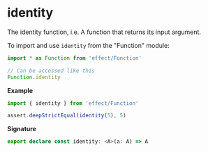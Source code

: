 # identity

The identity function, i.e. A function that returns its input argument.

To import and use `identity` from the "Function" module:

```ts
import * as Function from 'effect/Function'

// Can be accessed like this
Function.identity
```

**Example**

```ts
import { identity } from 'effect/Function'

assert.deepStrictEqual(identity(5), 5)
```

**Signature**

```ts
export declare const identity: <A>(a: A) => A
```
